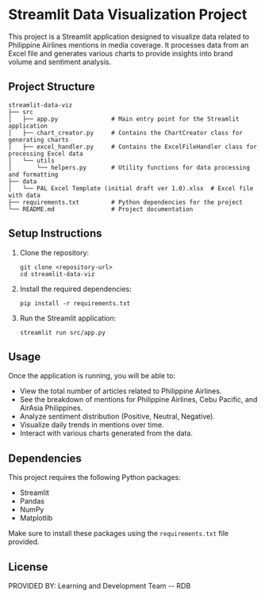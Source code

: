 # Streamlit Data Visualization Project

This project is a Streamlit application designed to visualize data related to Philippine Airlines mentions in media coverage. It processes data from an Excel file and generates various charts to provide insights into brand volume and sentiment analysis.

## Project Structure

```
streamlit-data-viz
├── src
│   ├── app.py               # Main entry point for the Streamlit application
│   ├── chart_creator.py     # Contains the ChartCreator class for generating charts
│   ├── excel_handler.py     # Contains the ExcelFileHandler class for processing Excel data
│   └── utils
│       └── helpers.py       # Utility functions for data processing and formatting
├── data
│   └── PAL Excel Template (initial draft ver 1.0).xlsx  # Excel file with data
├── requirements.txt         # Python dependencies for the project
└── README.md                # Project documentation
```

## Setup Instructions

1. Clone the repository:
   ```
   git clone <repository-url>
   cd streamlit-data-viz
   ```

2. Install the required dependencies:
   ```
   pip install -r requirements.txt
   ```

3. Run the Streamlit application:
   ```
   streamlit run src/app.py
   ```

## Usage

Once the application is running, you will be able to:

- View the total number of articles related to Philippine Airlines.
- See the breakdown of mentions for Philippine Airlines, Cebu Pacific, and AirAsia Philippines.
- Analyze sentiment distribution (Positive, Neutral, Negative).
- Visualize daily trends in mentions over time.
- Interact with various charts generated from the data.

## Dependencies

This project requires the following Python packages:

- Streamlit
- Pandas
- NumPy
- Matplotlib

Make sure to install these packages using the `requirements.txt` file provided.

## License

PROVIDED BY: Learning and Development Team -- RDB
